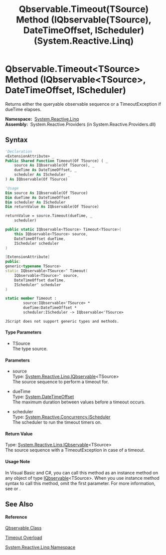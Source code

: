 ﻿---
title: Qbservable.Timeout(TSource) Method (IQbservable(TSource), DateTimeOffset, IScheduler) (System.Reactive.Linq)
TOCTitle: Timeout(TSource) Method (IQbservable(TSource), DateTimeOffset, IScheduler)
ms:assetid: M:System.Reactive.Linq.Qbservable.Timeout``1(System.Reactive.Linq.IQbservable{``0},System.DateTimeOffset,System.Reactive.Concurrency.IScheduler)
ms:mtpsurl: https://msdn.microsoft.com/en-us/library/Hh229269(v=VS.103)
ms:contentKeyID: 36068684
ms.date: 06/28/2011
mtps_version: v=VS.103
dev_langs:
- vb
- csharp
- c++
- fsharp
- jscript
---

# Qbservable.Timeout\<TSource\> Method (IQbservable\<TSource\>, DateTimeOffset, IScheduler)

Returns either the queryable observable sequence or a TimeoutException if dueTime elapses.

**Namespace:**  [System.Reactive.Linq](hh211929\(v=vs.103\).md)  
**Assembly:**  System.Reactive.Providers (in System.Reactive.Providers.dll)

## Syntax

``` vb
'Declaration
<ExtensionAttribute> _
Public Shared Function Timeout(Of TSource) ( _
    source As IQbservable(Of TSource), _
    dueTime As DateTimeOffset, _
    scheduler As IScheduler _
) As IQbservable(Of TSource)
```

``` vb
'Usage
Dim source As IQbservable(Of TSource)
Dim dueTime As DateTimeOffset
Dim scheduler As IScheduler
Dim returnValue As IQbservable(Of TSource)

returnValue = source.Timeout(dueTime, _
    scheduler)
```

``` csharp
public static IQbservable<TSource> Timeout<TSource>(
    this IQbservable<TSource> source,
    DateTimeOffset dueTime,
    IScheduler scheduler
)
```

``` c++
[ExtensionAttribute]
public:
generic<typename TSource>
static IQbservable<TSource>^ Timeout(
    IQbservable<TSource>^ source, 
    DateTimeOffset dueTime, 
    IScheduler^ scheduler
)
```

``` fsharp
static member Timeout : 
        source:IQbservable<'TSource> * 
        dueTime:DateTimeOffset * 
        scheduler:IScheduler -> IQbservable<'TSource> 
```

``` jscript
JScript does not support generic types and methods.
```

#### Type Parameters

  - TSource  
    The type source.

#### Parameters

  - source  
    Type: [System.Reactive.Linq.IQbservable](hh229328\(v=vs.103\).md)\<TSource\>  
    The source sequence to perform a timeout for.  

<!-- end list -->

  - dueTime  
    Type: [System.DateTimeOffset](https://msdn.microsoft.com/en-us/library/Bb341783)  
    The maximum duration between values before a timeout occurs.  

<!-- end list -->

  - scheduler  
    Type: [System.Reactive.Concurrency.IScheduler](hh229149\(v=vs.103\).md)  
    The scheduler to run the timeout timers on.  

#### Return Value

Type: [System.Reactive.Linq.IQbservable](hh229328\(v=vs.103\).md)\<TSource\>  
The source sequence with a TimeoutException in case of a timeout.  

#### Usage Note

In Visual Basic and C\#, you can call this method as an instance method on any object of type [IQbservable](hh229328\(v=vs.103\).md)\<TSource\>. When you use instance method syntax to call this method, omit the first parameter. For more information, see [](https://msdn.microsoft.com/en-us/library/Bb384936) or [](https://msdn.microsoft.com/en-us/library/Bb383977).

## See Also

#### Reference

[Qbservable Class](hh211693\(v=vs.103\).md)

[Timeout Overload](hh229556\(v=vs.103\).md)

[System.Reactive.Linq Namespace](hh211929\(v=vs.103\).md)

